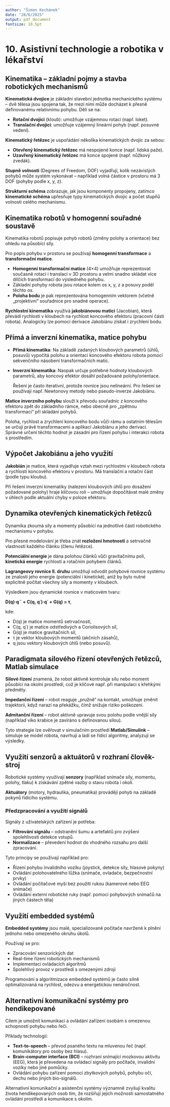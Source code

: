 ```yaml
---
author: "Šimon Kochánek"
date: "28/6/2025"
output: pdf_document
fontsize: 10.5pt
---
```


<style type="text/css">
  body{
    font-size: 10.5pt;
  }
</style>

# 10. Asistivní technologie a robotika v lékařství

## Kinematika – základní pojmy a stavba robotických mechanismů

**Kinematická dvojice** je základní stavební jednotka mechanického systému – dvě tělesa jsou spojena tak, že mezi nimi může docházet k přesně definovanému relativnímu pohybu. Dělí se na:

- **Rotační dvojici** (kloub): umožňuje vzájemnou rotaci (např. loket).
- **Translační dvojici**: umožňuje vzájemný lineární pohyb (např. posuvné vedení).

**Kinematický řetězec** je uspořádání několika kinematických dvojic za sebou:

- **Otevřený kinematický řetězec** má nespojené konce (např. lidská paže).
- **Uzavřený kinematický řetězec** má konce spojené (např. nůžkový zvedák).

**Stupně volnosti** (Degrees of Freedom, DOF) vyjadřují, kolik nezávislých pohybů může systém vykonávat – například volná částice v prostoru má 3 DOF (pohyby podle x, y, z).

**Strukturní schéma** zobrazuje, jak jsou komponenty propojeny, zatímco **kinematické schéma** upřesňuje typy kinematických dvojic a počet stupňů volnosti celého mechanismu.

## Kinematika robotů v homogenní souřadné soustavě

Kinematika robotů popisuje pohyb robotů (změny polohy a orientace) bez ohledu na působící síly.

Pro popis pohybu v prostoru se používají **homogenní transformace** a **transformační matice**.

- **Homogenní transformační matice** (4×4) umožňuje reprezentovat současně rotaci i translaci v 3D prostoru a velmi snadno skládat více dílčích transformací do výsledného pohybu.
- Základní pohyby robota jsou rotace kolem os x, y, z a posuvy podél těchto os.
- **Poloha bodu** je pak reprezentována homogenním vektorem (včetně „projektivní“ souřadnice pro snadné operace).

**Rychlostní kinematika** využívá **jakobiánovou matici** (Jacobian), která převádí rychlosti v kloubech na rychlost koncového efektoru (pracovní části robota). Analogicky lze pomocí derivace Jakobiánu získat i zrychlení bodu.
  
  
  
  
  
  
  
## Přímá a inverzní kinematika, matice pohybu

- **Přímá kinematika**: Na základě zadaných kloubových parametrů (úhlů, posuvů) vypočítá polohu a orientaci koncového efektoru robota pomocí sekvenčního násobení transformačních matic.
- **Inverzní kinematika**: Naopak určuje potřebné hodnoty kloubových parametrů, aby koncový efektor dosáhl požadované polohy/orientace.
    
    Řešení je často iterativní, protože rovnice jsou nelineární. Pro řešení se používají např. Newtonovy metody nebo pseudo-inverze Jakobiánu.
    

**Matice inverzního pohybu** slouží k převodu souřadnic z koncového efektoru zpět do základního rámce, nebo obecně pro „zpětnou transformaci“ při skládání pohybů.

Poloha, rychlost a zrychlení koncového bodu vůči rámu a ostatním tělesům se určují právě transformacemi a aplikací Jakobiánu a jeho derivací. Správné určení těchto hodnot je zásadní pro řízení pohybu i interakci robota s prostředím.

## Výpočet Jakobiánu a jeho využití

**Jakobián** je matice, která vyjadřuje vztah mezi rychlostmi v kloubech robota a rychlostí koncového efektoru v prostoru. Má translační a rotační část (podle typu kloubu).

Při řešení inverzní kinematiky (nalezení kloubových úhlů pro dosažení požadované polohy) hraje klíčovou roli – umožňuje dopočítávat malé změny v úhlech podle aktuální chyby v poloze efektoru.

## Dynamika otevřených kinematických řetězců

Dynamika zkoumá síly a momenty působící na jednotlivé části robotického mechanismu v pohybu.

Pro přesné modelování je třeba znát **rozložení hmotnosti** a setrvačné vlastnosti každého článku (členu řetězce).

**Potenciální energie** je dána polohou článků vůči gravitačnímu poli, **kinetická energie** rychlostí a rotačním pohybem článků.

**Lagrangeovy rovnice II. druhu** umožňují odvodit pohybové rovnice systému ze znalosti jeho energie (potenciální i kinetické), aniž by bylo nutné explicitně počítat všechny síly a momenty v kloubech.

Výsledkem jsou dynamické rovnice v maticovém tvaru:

**D(q)·q¨ + C(q, q˙)·q˙ + G(q) = τ**,

kde:

- D(q) je matice momentů setrvačnosti,
- C(q, q˙) je matice odstředivých a Coriolisových sil,
- G(q) je matice gravitačních sil,
- τ je vektor kloubových momentů (akčních zásahů),
- q jsou vektory kloubových úhlů (nebo posuvů).

## Paradigmata silového řízení otevřených řetězců, Matlab simulace

**Silové řízení** znamená, že robot aktivně kontroluje sílu nebo moment působící na okolní prostředí, což je klíčové např. při manipulaci s křehkými předměty.

**Impedanční řízení** – robot reaguje „pružně“ na kontakt, umožňuje změnit trajektorii, když narazí na překážku, čímž snižuje riziko poškození.

**Admitanční řízení** – robot aktivně upravuje svou polohu podle vnější síly (například víko krabice je zavíráno s definovanou silou).

Tyto strategie lze ověřovat v simulačním prostředí **Matlab/Simulink** – simuluje se model robota, navrhují a ladí se řídicí algoritmy, analyzují se výsledky.

## Využití senzorů a aktuátorů v rozhraní člověk-stroj

Robotické systémy využívají **senzory** (například snímače síly, momentu, polohy, tlaku) k získávání zpětné vazby o stavu robota i okolí.

**Aktuátory** (motory, hydraulika, pneumatika) provádějí pohyb na základě pokynů řídicího systému.

### Předzpracování a využití signálů

Signály z uživatelských zařízení je potřeba:

- **Filtrování signálu** – odstranění šumu a artefaktů pro zvýšení spolehlivosti detekce vstupů.
- **Normalizace** – převedení hodnot do vhodného rozsahu pro další zpracování.

Tyto principy se používají například pro:

- Řízení pohybu invalidního vozíku (joystick, detekce síly, hlasové pokyny)
- Ovládání polohovatelného lůžka (snímače, ovladače, bezpečnostní prvky)
- Ovládání počítačové myši bez použití rukou (kamerové nebo EEG snímače)
- Ovládání externí robotické ruky (např. pomocí pohybových snímačů na jiných částech těla)
  
  
  
  
  
  
  
  
  
  
  
  
  
  
  
  
## Využití embedded systémů

**Embedded systémy** jsou malé, specializované počítače navržené k plnění jednoho nebo omezeného okruhu úkolů.

Používají se pro:

- Zpracování senzorických dat
- Real-time řízení robotických mechanismů
- Implementaci ovládacích algoritmů
- Spolehlivý provoz v prostředí s omezenými zdroji

Programování a algoritmizace embedded systémů je často silně optimalizovaná na rychlost, odezvu a energetickou nenáročnost.

## Alternativní komunikační systémy pro hendikepované

Cílem je umožnit komunikaci a ovládání zařízení osobám s omezenou schopností pohybu nebo řeči.

Příklady technologií:

- **Text-to-speech** – převod psaného textu na mluvenou řeč (např. komunikátory pro osoby bez hlasu).
- **Brain-computer interface (BCI)** – rozhraní snímající mozkovou aktivitu (EEG), která je převedena na ovládací signály pro počítače, invalidní vozíky nebo jiné pomůcky.
- Ovládání pohybu zařízení pomocí zbytkových pohybů, pohybu očí, dechu nebo jiných bio-signálů.

Alternativní komunikační a asistenční systémy významně zvyšují kvalitu života hendikepovaných osob tím, že rozšiřují jejich možnosti samostatného ovládání prostředí a komunikace s okolím.